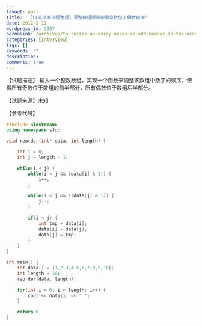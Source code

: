 ```yaml
---
layout: post
title: '【IT笔试面试题整理】调整数组顺序使得奇数位于偶数前面'
date: 2012-9-11
wordpress_id: 3397
permalink: /archives/to-resize-an-array-makes-an-odd-number-in-the-order-even-before.html
categories: [Interview]
tags: []
keywords: ""
description: 
comments: true
---
```

【试题描述】 输入一个整数数组，实现一个函数来调整该数组中数字的顺序。使得所有奇数位于数组的前半部分，所有偶数位于数组后半部分。

【试题来源】未知

【参考代码】

``` cpp 
#include <iostream>
using namespace std;

void reorder(int* data, int length) {

	int i = 0;
	int j = length - 1;

	while(i < j) {
		while(i < j && (data[i] & 1)) {
			i++;
		}

		while(i < j && !(data[j] & 1)) {
			j--;
		}

		if(i < j) {
			int tmp = data[i];
			data[i] = data[j];
			data[j] = tmp;
		}
	}
}

int main() {
	int data[] = {1,2,3,4,5,6,7,8,9,10};
	int length = 10;
	reorder(data, length);

	for(int i = 0; i < length; i++) {
		cout << data[i] << " ";
	}

	return 0;
}
```

